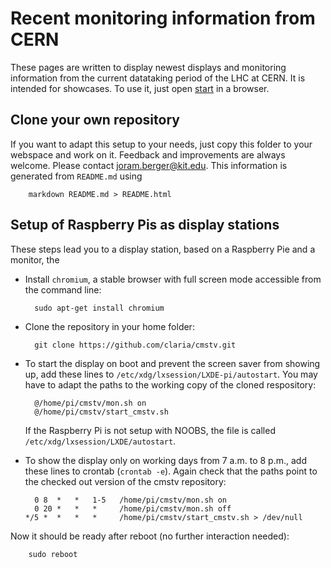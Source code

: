 # Recent monitoring information from CERN

These pages are written to display newest displays and monitoring information from the current datataking period of the LHC at CERN.
It is intended for showcases. To use it, just open [start](start "Display") in a browser.

## Clone your own repository

If you want to adapt this setup to your needs, just copy this
folder to your webspace and work on it.
Feedback and improvements are always welcome. Please contact <joram.berger@kit.edu>.
This information is generated from `README.md` using

        markdown README.md > README.html

## Setup of Raspberry Pis as display stations

These steps lead you to a display station, based on a Raspberry Pie and a monitor, the

- Install `chromium`, a stable browser with full screen mode accessible from the command line:

        sudo apt-get install chromium
        
- Clone the repository in your home folder:

        git clone https://github.com/claria/cmstv.git

- To start the display on boot and prevent the screen saver from showing up, add these lines to `/etc/xdg/lxsession/LXDE-pi/autostart`. You may have to adapt the paths to the working copy of 
the cloned respository:

        @/home/pi/cmstv/mon.sh on
        @/home/pi/cmstv/start_cmstv.sh

  If the Raspberry Pi is not setup with NOOBS, the file is called `/etc/xdg/lxsession/LXDE/autostart`.

- To show the display only on working days from 7 a.m. to 8 p.m., add these lines to crontab (`crontab -e`). Again
  check that the paths point to the checked out version of the cmstv repository:

        0 8  *   *   1-5   /home/pi/cmstv/mon.sh on
        0 20 *   *   *     /home/pi/cmstv/mon.sh off
      */5 *  *   *   *     /home/pi/cmstv/start_cmstv.sh > /dev/null 

Now it should be ready after reboot (no further interaction needed):

        sudo reboot
